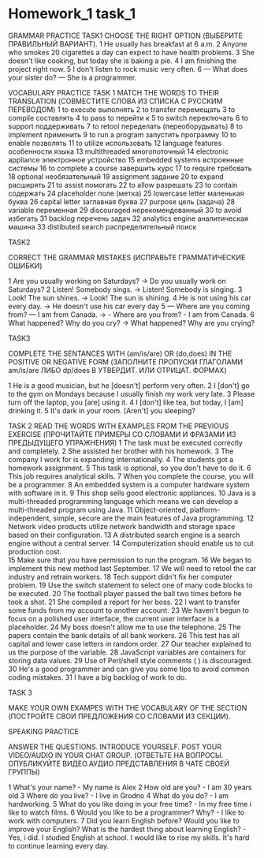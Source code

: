 # Homework_1 task_1

GRAMMAR PRACTICE
TASK1
CHOOSE THE RIGHT OPTION (ВЫБЕРИТЕ ПРАВИЛЬНЫЙ ВАРИАНТ).
1 He usually has breakfast at 6 a.m.
2 Anyone who smokes 20 cigarettes a day can expect to have health problems.
3 She doesn't like cooking, but today she is baking a pie.
4 I am finishing the project right now.
5 I don't listen to rock music very often.
6  — What does your sister do?
— She is a programmer.

VOCABULARY PRACTICE TASK 1 MATCH THE WORDS TO THEIR TRANSLATION (СОВМЕСТИТЕ СЛОВА ИЗ СПИСКА С РУССКИМ ПЕРЕВОДОМ) 
1 to execute выполнять 
2 to transfer перемещать 
3 to compile составлять 
4 to pass to перейти к 
5 to switch переключать 
6 to support поддерживать 
7 to retool переделать (переоборудывать) 
8 to implement применить 
9 to run a program запустить программу 
10 to enable позволять 
11 to utilize использовать 
12 language features особенности языка 
13 multithreaded многопоточный 
14 electronic appliance электронное устройство 
15 embedded systems встроенные системы 
16 to complete a course завершить курс 
17 to require требовать 
18 optional необязательный 
19 assignment задание 
20 to expand расширять 
21 to assist помогать 
22 to allow разрешать 
23 to contain содержать 
24 placeholder поле (метка) 
25 lowercase letter маленькая буква 
26 capital letter заглавная буква 
27 purpose цель (задача) 
28 variable переменная 
29 discouraged нерекомендованный 
30 to avoid избегать 
31 backlog перечень задач 
32 analytics engine аналитическая машина 
33 distibuted search распределительный поиск

TASK2

CORRECT THE GRAMMAR MISTAKES (ИСПРАВЬТЕ ГРАММАТИЧЕСКИЕ ОШИБКИ)

1 Are you usually working on Saturdays? -> Do you usually work on Saturdays?
2 Listen! Somebody sings. -> Listen! Somebody is singing.
3 Look! The sun shines. -> Look! The sun is shining.
4 He is not using his car every day. -> He doesn't use his car every day
5 — Where are you coming from? — I am from Canada. -> - Where are you from? - I am from Canada.
6 What happened? Why do you cry? -> What happened? Why are you crying?

TASK3

COMPLETE THE SENTANCES WITH (am/is/are) OR (do,does) IN THE POSITIVE OR NEGATIVE FORM (ЗАПОЛНИТЕ ПРОПУСКИ ГЛАГОЛАМИ am/is/are ЛИБО dp/does В УТВЕРДИТ. ИЛИ ОТРИЦАТ. ФОРМАХ)

1 He is a good musician, but he [doesn't] perform very often.
2 I [don't] go to the gym on Mondays because I usually finish my work very late.
3 Please turn off the laptop, you [are] using it.
4 I [don't] like tea, but today, I [am] drinking it.
5 It's dark in your room. [Aren't] you sleeping?

TASK 2
READ THE WORDS WITH EXAMPLES FROM THE PREVIOUS EXERCISE (ПРОЧИТАЙТЕ ПРИМЕРЫ СО СЛОВАМИ И ФРАЗАМИ ИЗ ПРЕДЫДУЩЕГО УПРАЖНЕНИЯ) 
1 The task must be executed correctly and completely. 
2 She assisted her brother with his homework. 
3 The company I work for is expanding internationally.
4 The students got a homework assignment.
5 This task is optional, so you don't have to do it. 
6 This job requires analytical skills.
7 When you complete the course, you will be a programmer. 
8 An embedded system is a computer hardware system with software in it.
9 This shop sells good electronic appliances. 
10 Java is a multi-threaded programming language which means we can develop a multi-threaded program using Java.
11 Object-oriented, platform-independent, simple, secure are the main features of Java programming. 
12 Network video products utilize network bandwidth and storage space based on their configuration. 
13  A distributed search engine is a search engine without a central server.
14 Computerization should enable us to cut production cost.  
15 Make sure that you have permission to run the program. 
16 We began to implement this new method last September.
17  We will need to retool the car industry and retrain workers. 
18 Tech support didn't fix her computer problem.
19 Use the switch statement to select one of many code blocks to be executed.
20 The football player passed the ball two times before he took a shot. 
21 She compiled a report for her boss. 
22  I want to transfer some funds from my account to another account.
23 We haven't begun to focus on a polished user interface, the current user interface is a placeholder.
24 My boss doesn't allow me to use the telephone.
25 The papers contain the bank details of all bank workers.
26 This test has all capital and lower case letters in random order.
27 Our teacher explained to us the purpose of the variable. 
28 JavaScript variables are containers for storing data values.
29 Use of Perl/shell style comments ( ) is discouraged.
30 He's a good programmer and can give you some tips to avoid common coding mistakes. 
31 I have a big backlog of work to do.

TASK 3

MAKE YOUR OWN EXAMPES WITH THE VOCABULARY OF THE SECTION (ПОСТРОЙТЕ СВОИ ПРЕДЛОЖЕНИЯ СО СЛОВАМИ ИЗ СЕКЦИИ).

SPEAKING PRACTICE

ANSWER THE QUESTIONS. INTRODUCE YOURSELF. POST YOUR VIDEO/AUDIO IN YOUR CHAT GROUP. (ОТВЕТЬТЕ НА ВОПРОСЫ. ОПУБЛИКУЙТЕ ВИДЕО.АУДИО ПРЕДСТАВЛЕНИЯ В ЧАТЕ СВОЕЙ ГРУППЫ)

1 What's your name? - My name is Alex
2 How old are you? - I am 30 years old
3 Where do you live? - I live in Grodno
4 What do you do? - I am hardworking.
5 What do you like doing in your free time? - In my free time i like to watch films.
6 Would you like to be a programmer? Why? -  I like to work with computers.
7 Did you learn English before? Would you like to improve your English? What is the hardest thing about learning English? - Yes, i did. I studied English at school. I would like to rise my skills. It's hard to continue learning every day.
